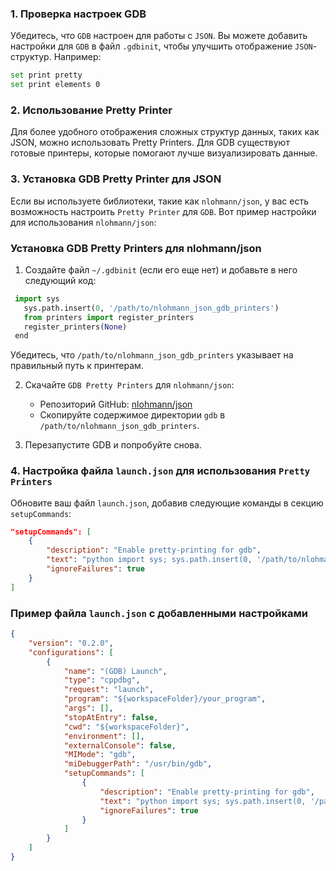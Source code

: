 ### 1. Проверка настроек GDB

Убедитесь, что `GDB` настроен для работы с `JSON`. Вы можете добавить настройки для `GDB` в файл `.gdbinit`, чтобы улучшить отображение `JSON`-структур. Например:
```sh
set print pretty
set print elements 0
```
### 2. Использование Pretty Printer

Для более удобного отображения сложных структур данных, таких как JSON, можно использовать Pretty Printers. Для GDB существуют готовые принтеры, которые помогают лучше визуализировать данные.

### 3. Установка GDB Pretty Printer для JSON

Если вы используете библиотеки, такие как `nlohmann/json`, у вас есть возможность настроить `Pretty Printer` для `GDB`. Вот пример настройки для использования `nlohmann/json`:

### Установка GDB Pretty Printers для nlohmann/json
1. Создайте файл `~/.gdbinit` (если его еще нет) и добавьте в него следующий код:
```python
 import sys
   sys.path.insert(0, '/path/to/nlohmann_json_gdb_printers')
   from printers import register_printers
   register_printers(None)
 end
```
   Убедитесь, что `/path/to/nlohmann_json_gdb_printers` указывает на правильный путь к принтерам.

2. Скачайте `GDB Pretty Printers` для `nlohmann/json`:
   - Репозиторий GitHub: [nlohmann/json](https://github.com/nlohmann/json/tree/develop/gdb)
   - Скопируйте содержимое директории `gdb` в `/path/to/nlohmann_json_gdb_printers`.

3. Перезапустите GDB и попробуйте снова.

### 4. Настройка файла `launch.json` для использования `Pretty Printers`

Обновите ваш файл `launch.json`, добавив следующие команды в секцию `setupCommands`:
```json
"setupCommands": [
    {
        "description": "Enable pretty-printing for gdb",
        "text": "python import sys; sys.path.insert(0, '/path/to/nlohmann_json_gdb_printers'); from printers import register_printers; register_printers(None)",
        "ignoreFailures": true
    }
]
```
### Пример файла `launch.json` с добавленными настройками
```json
{
    "version": "0.2.0",
    "configurations": [
        {
            "name": "(GDB) Launch",
            "type": "cppdbg",
            "request": "launch",
            "program": "${workspaceFolder}/your_program",
            "args": [],
            "stopAtEntry": false,
            "cwd": "${workspaceFolder}",
            "environment": [],
            "externalConsole": false,
            "MIMode": "gdb",
            "miDebuggerPath": "/usr/bin/gdb",
            "setupCommands": [
                {
                    "description": "Enable pretty-printing for gdb",
                    "text": "python import sys; sys.path.insert(0, '/path/to/nlohmann_json_gdb_printers'); from printers import register_printers; register_printers(None)",
                    "ignoreFailures": true
                }
            ]
        }
    ]
}
```